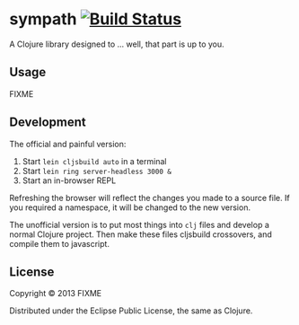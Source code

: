 # sympath [![Build Status](https://travis-ci.org/adamschmideg/sympath.png?branch=master)](https://travis-ci.org/adamschmideg/sympath)

A Clojure library designed to ... well, that part is up to you.

## Usage

FIXME

## Development

The official and painful version:

1. Start `lein cljsbuild auto` in a terminal
2. Start `lein ring server-headless 3000 &`
3. Start an in-browser REPL

Refreshing the browser will reflect the changes you made to a source
file.  If you required a namespace, it will be changed to the new
version.

The unofficial version is to put most things into `clj` files and
develop a normal Clojure project.  Then make these files cljsbuild
crossovers, and compile them to javascript.

## License

Copyright © 2013 FIXME

Distributed under the Eclipse Public License, the same as Clojure.

